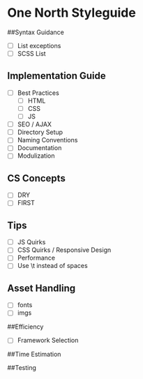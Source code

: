 One North Styleguide
===========

##Syntax Guidance
  - [ ] List exceptions
  - [ ] SCSS List

## Implementation Guide
- [ ] Best Practices
    - [ ] HTML
    - [ ] CSS
    - [ ] JS
- [ ] SEO / AJAX
- [ ] Directory Setup
- [ ] Naming Conventions
- [ ] Documentation
- [ ] Modulization

## CS Concepts
- [ ] DRY
- [ ] FIRST

## Tips
- [ ] JS Quirks
- [ ] CSS Quirks / Responsive Design
- [ ] Performance
- [ ] Use \t instead of spaces

## Asset Handling
- [ ] fonts
- [ ] imgs

##Efficiency
- [ ] Framework Selection

##Time Estimation

##Testing

